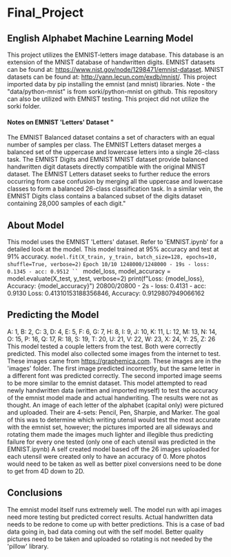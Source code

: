 # Final_Project
## English Alphabet Machine Learning Model 
This project utilizes the EMNIST-letters image database. This database is an extension of the MNIST database of handwritten digits. EMNIST datasets can be found at: https://www.nist.gov/node/1298471/emnist-dataset. MNIST datasets can be found at: http://yann.lecun.com/exdb/mnist/. This project imported data by pip installing the emnist (and mnist) libraries. Note - the "data/python-mnist" is from sorki/python-mnist on github. This repository can also be utilized with EMNIST testing. This project did not utilize the sorki folder.  
#### Notes on EMNIST 'Letters' Dataset "
The EMNIST Balanced dataset contains a set of characters with an equal number of samples per class. The EMNIST Letters dataset merges a balanced set of the uppercase and lowercase letters into a single 26-class task. The EMNIST Digits and EMNIST MNIST dataset provide balanced handwritten digit datasets directly compatible with the original MNIST dataset. The EMNIST Letters dataset seeks to further reduce the errors occurring from case confusion by merging all the uppercase and lowercase classes to form a balanced 26-class classification task. In a similar vein, the EMNIST Digits class contains a balanced subset of the digits dataset containing 28,000 samples of each digit."  
## About Model
This model uses the EMNIST 'Letters' dataset.  Refer to 'EMNIST.ipynb' for a detailed look at the model. This model trained at 95% accuracy and test at 91% accuracy. 
``` model.fit(X_train, y_train, batch_size=128, epochs=10, shuffle=True, verbose=2) ``` 
```Epoch 10/10 1248000/1248000 - 19s - loss: 0.1345 - acc: 0.9512 `` ``` 
model_loss, model_accuracy = model.evaluate(X_test, y_test, verbose=2) print(f"Loss: {model_loss}, Accuracy: {model_accuracy}")  20800/20800 - 2s - loss: 0.4131 - acc: 0.9130 Loss: 0.41310153188356846, Accuracy: 0.9129807949066162 
## Predicting the Model
A: 1, B: 2, C: 3, D: 4, E: 5, F: 6, G: 7, H: 8, I: 9, J: 10, K: 11, L: 12, M: 13, N: 14, O: 15, P: 16, Q: 17, R: 18, S: 19, T: 20, U: 21, V: 22, W: 23, X: 24, Y: 25, Z: 26  
This model tested a couple letters from the test. Both were correctly predicted.  This model also collected some images from the internet to test. These images came from https://graphemica.com.  These images are in the 'images' folder. The first image predicted incorrectly, but the same letter in a different font was predicted correctly. The second imported image seems to be more similar to the emnist dataset.  This model attempted to read newly handwritten data (written and imported myself) to test the accuracy of the emnist model made and actual handwriting. The results were not as thought. An image of each letter of the alphabet (capital only) were pictured and uploaded. Their are 4-sets: Pencil, Pen, Sharpie, and Marker.  The goal of this was to determine which writing utensil would test the most accurate with the emnist set, however; the pictures imported are all sideways and rotating them made the images much lighter and illegible thus predicting failure for every one tested (only one of each utensil was predicted in the EMNIST.ipynb)  A self created model based off the 26 images uploaded for each utensil were created only to have an accuracy of 0. More photos would need to be taken as well as better pixel conversions need to be done to get from 4D down to 2D.   
## Conclusions 
The emnist model itself runs extremely well. The model run with api images need more testing but predicted correct results. Actual handwritten data needs to be redone to come up with better predictions. This is a case of bad data going in, bad data coming out with the self model. Better quality pictures need to be taken and uploaded so rotating is not needed by the 'pillow' library. 
